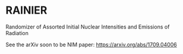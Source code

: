 # RAINIER
Randomizer of Assorted Initial Nuclear Intensities and Emissions of Radiation

See the arXiv soon to be NIM paper:
https://arxiv.org/abs/1709.04006
